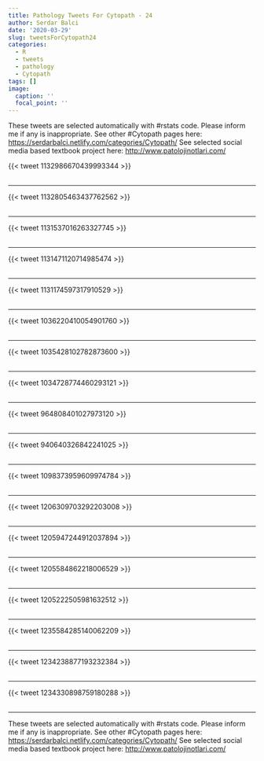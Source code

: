 ```yaml
---
title: Pathology Tweets For Cytopath - 24
author: Serdar Balci
date: '2020-03-29'
slug: tweetsForCytopath24
categories:
  - R
  - tweets
  - pathology
  - Cytopath
tags: []
image:
  caption: ''
  focal_point: ''
---
```



These tweets are selected automatically with #rstats code. Please inform me if any is inappropriate.
See other #Cytopath pages here: https://serdarbalci.netlify.com/categories/Cytopath/ 
See selected social media based textbook project here: http://www.patolojinotlari.com/

{{< tweet 1132986670439993344 >}}
<br>
<br>
<hr>
{{< tweet 1132805463437762562 >}}
<br>
<br>
<hr>
{{< tweet 1131537016263327745 >}}
<br>
<br>
<hr>
{{< tweet 1131471120714985474 >}}
<br>
<br>
<hr>
{{< tweet 1131174597317910529 >}}
<br>
<br>
<hr>
{{< tweet 1036220410054901760 >}}
<br>
<br>
<hr>
{{< tweet 1035428102782873600 >}}
<br>
<br>
<hr>
{{< tweet 1034728774460293121 >}}
<br>
<br>
<hr>
{{< tweet 964808401027973120 >}}
<br>
<br>
<hr>
{{< tweet 940640326842241025 >}}
<br>
<br>
<hr>
{{< tweet 1098373959609974784 >}}
<br>
<br>
<hr>
{{< tweet 1206309703292203008 >}}
<br>
<br>
<hr>
{{< tweet 1205947244912037894 >}}
<br>
<br>
<hr>
{{< tweet 1205584862218006529 >}}
<br>
<br>
<hr>
{{< tweet 1205222505981632512 >}}
<br>
<br>
<hr>
{{< tweet 1235584285140062209 >}}
<br>
<br>
<hr>
{{< tweet 1234238877193232384 >}}
<br>
<br>
<hr>
{{< tweet 1234330898759180288 >}}
<br>
<br>
<hr>


These tweets are selected automatically with #rstats code. Please inform me if any is inappropriate.
See other #Cytopath pages here: https://serdarbalci.netlify.com/categories/Cytopath/ 
See selected social media based textbook project here: http://www.patolojinotlari.com/
